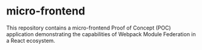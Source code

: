 # micro-frontend
This repository contains a micro-frontend Proof of Concept (POC) application demonstrating the capabilities of Webpack Module Federation in a React ecosystem.
